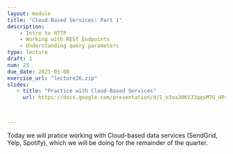 ```yaml
---
layout: module
title: "Cloud-Based Services: Part 1"
description:
    - Intro to HTTP
    - Working with REST Endpoints
    - Understanding query parameters
type: lecture
draft: 1
num: 23
due_date: 2021-03-08
exercise_url: "lecture26.zip"
slides:
   - title: "Practice with Cloud-Based Services"
     url: https://docs.google.com/presentation/d/1_o3oa30KVJ3qqsM7G_HPsKRUsw7RiiqoyKLGdaS7q6A/edit?usp=sharing



---
```


Today we will pratice working with Cloud-based data services (SendGrid, Yelp, Spotify), which we will be doing for the remainder of the quarter.